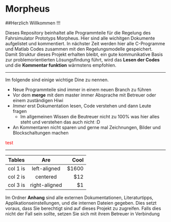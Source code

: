# Morpheus

##Herzlich Willkommen !!!

Dieses Repository beinhaltet alle Programmteile für die Regelung des Fahrsimulator Prototyps Morpheus.
Hier sind alle wichitgen Dokumente aufgelistet und kommentiert.
In nächster Zeit werden hier alle C-Programme und Matlab Codes zusammen mit den Regelungsmodelle
gespeichert.
Damit Struktur dieses Projekt erhalten bleibt, ein gute kommunikative Basis zur problemorientierten
Lösungsfindung führt, wird das **Lesen der Codes** und die **Kommentar funktion** wärmstens empfohlen.

- - - -

Im folgende sind einige wichtige Dine zu nennen.

* Neue Programmteile sind immer in einem neuen Branch zu führen
* Vor dem **merge** mit dem master immer Absprache mit Betreuer oder einem zuständigen Hiwi
* *Immer* erst Dokumentation lesen, Code verstehen und dann Leute fragen
    * Im allgemeinen Wissen die Beutreuer nicht zu 100% was hier alles steht
      und verstehen das auch nicht :D
* An Kommentaren nicht sparen und gerne mal Zeichnungen, Bilder und Blockschaltungen machen

<span style="color:#FF0000">  test </span>

* * * *

| Tables   |      Are      |  Cool |
|----------|:-------------:|------:|
| col 1 is |  left-aligned | $1600 |
| col 2 is |    centered   |   $12 |
| col 3 is | right-aligned |    $1 |


Im Ordner **Anhang** sind alle externen Dokumentationen, Literaturtipps, Applikationseinstellungen,
und die internen Dateien gegeben. Dies setzt voraus, dass Sie berechtigt sind auf dieses Projekt 
zu zugreifen. Falls dies nicht der Fall sein sollte, setzen Sie sich mit ihrem Betreuer in Verbindung
